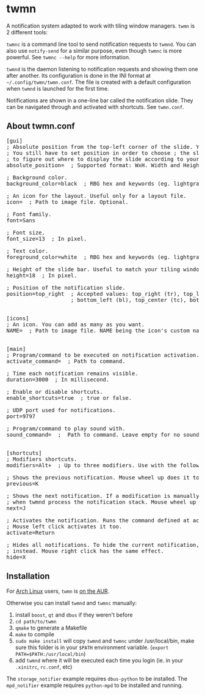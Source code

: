 twmn
====
A notification system adapted to work with tiling window managers. `twmn` is 2 different tools:

`twmnc` is a command line tool to send notification requests to `twmnd`. You can also use `notify-send` for a similar purpose, even though `twmnc` is more powerful. See `twmnc --help` for more information.

`twmnd` is the daemon listening to notification requests and showing them one after another. Its configuration is done in the INI format at `~/.config/twmn/twmn.conf`. The file is created with a default configuration when `twmnd` is launched for the first time.

Notifications are shown in a one-line bar called the notification slide. They can be navigated through and activated with shortcuts. See `twmn.conf`.


About twmn.conf
---------------
<pre>
[gui]
; Absolute position from the top-left corner of the slide. You may need it for a multi-screen setup.
; You still have to set position in order to choose ; the slide animation. If empty, twmnd will try
; to figure out where to display the slide according to your desktop size and the position value.
absolute_position=  ; Supported format: WxH. Width and Height being integers.

; Background color.
background_color=black  ; RBG hex and keywords (eg. lightgray) are supported.

; An icon for the layout. Useful only for a layout file.
icon=  ; Path to image file. Optional.

; Font family.
font=Sans

; Font size.
font_size=13  ; In pixel.

; Text color.
foreground_color=white  ; RBG hex and keywords (eg. lightgray) are supported.

; Height of the slide bar. Useful to match your tiling window manager's bar.
height=18  ; In pixel.

; Position of the notification slide.
position=top_right  ; Accepted values: top_right (tr), top_left (tl), bottom_right (br),
                    ; bottom_left (bl), top_center (tc), bottom_center (bc), center (c).


[icons]
; An icon. You can add as many as you want.
NAME=  ; Path to image file. NAME being the icon's custom name.


[main]
; Program/command to be executed on notification activation.
activate_command=  ; Path to command.

; Time each notification remains visible.
duration=3000  ; In millisecond.

; Enable or disable shortcuts.
enable_shortcuts=true  ; true or false.

; UDP port used for notifications.
port=9797

; Program/command to play sound with.
sound_command=  ;  Path to command. Leave empty for no sound.


[shortcuts]
; Modifiers shortcuts.
modifiers=Alt+  ; Up to three modifiers. Use with the following shortcuts.

; Shows the previous notification. Mouse wheel up does it too.
previous=K

; Shows the next notification. If a modification is manually shown it will not be displayed again
; when twmnd process the notification stack. Mouse wheel up does it too.
next=J

; Activates the notification. Runs the command defined at activate_command.
; Mouse left click activates it too.
activate=Return

; Hides all notifications. To hide the current notification, use the "next" key
; instead. Mouse right click has the same effect.
hide=X
</pre>


Installation
------------

For [Arch Linux](http://www.archlinux.org/) users, `twmn` is [on the AUR](https://aur.archlinux.org/packages.php?ID=51596).

Otherwise you can install `twmnd` and `twmnc` manually:

1. install `boost`, `qt` and `dbus` if they weren't before
1. `cd path/to/twmn`
2. `qmake` to generate a Makefile
3. `make` to compile
4. `sudo make install` will copy `twmnd` and `twmnc` under /usr/local/bin, make sure this folder is in your `$PATH` environment variable. (`export PATH=$PATH:/usr/local/bin`)
5. add `twmnd` where it will be executed each time you login (ie. in your `.xinitrc`, `rc.conf`, etc)

The `storage_notifier` example requires `dbus-python` to be installed. The `mpd_notifier` example requires `python-mpd` to be installed and running.
